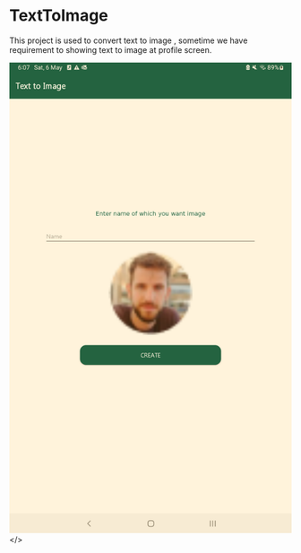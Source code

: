 # TextToImage
This project is used to convert text to image , sometime we have requirement to showing text to image at profile screen.

<img src="Screenshot_20230506_180757.png"></>
